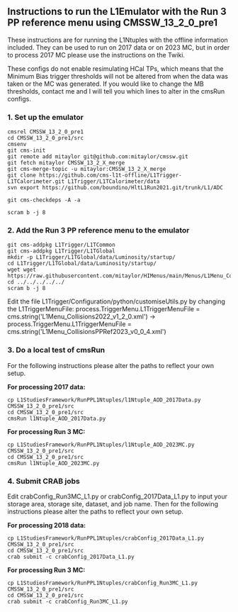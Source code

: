 ## Instructions to run the L1Emulator with the Run 3 PP reference menu using CMSSW_13_2_0_pre1

These instructions are for running the L1Ntuples with the offline information included. They can be used to run on 2017 data or on 2023 MC, but in order to process 2017 MC please use the instructions on the Twiki.

These configs do not enable resimulating HCal TPs, which means that the Minimum Bias trigger thresholds will not be altered from when the data was taken or the MC was generated. If you would like to change the MB thresholds, contact me and I will tell you which lines to alter in the cmsRun configs.

### 1. Set up the emulator

```
cmsrel CMSSW_13_2_0_pre1
cd CMSSW_13_2_0_pre1/src
cmsenv
git cms-init
git remote add mitaylor git@github.com:mitaylor/cmssw.git
git fetch mitaylor CMSSW_13_2_X_merge
git cms-merge-topic -u mitaylor:CMSSW_13_2_X_merge
git clone https://github.com/cms-l1t-offline/L1Trigger-L1TCalorimeter.git L1Trigger/L1TCalorimeter/data
svn export https://github.com/boundino/HltL1Run2021.git/trunk/L1/ADC

git cms-checkdeps -A -a

scram b -j 8
```

### 2. Add the Run 3 PP reference menu to the emulator

```
git cms-addpkg L1Trigger/L1TCommon
git cms-addpkg L1Trigger/L1TGlobal
mkdir -p L1Trigger/L1TGlobal/data/Luminosity/startup/
cd L1Trigger/L1TGlobal/data/Luminosity/startup/
wget wget https://raw.githubusercontent.com/mitaylor/HIMenus/main/Menus/L1Menu_CollisionsPPRef2023_v0_0_4.xml
cd ../../../../../
scram b -j 8
```

Edit the file L1Trigger/Configuration/python/customiseUtils.py by changing the L1TriggerMenuFile: process.TriggerMenu.L1TriggerMenuFile = cms.string('L1Menu_Collisions2022_v1_2_0.xml') → process.TriggerMenu.L1TriggerMenuFile = cms.string('L1Menu_CollisionsPPRef2023_v0_0_4.xml')

### 3. Do a local test of cmsRun

For the following instructions please alter the paths to reflect your own setup.

**For processing 2017 data:**

```
cp L1StudiesFramework/RunPPL1Ntuples/l1Ntuple_AOD_2017Data.py CMSSW_13_2_0_pre1/src
cd CMSSW_13_2_0_pre1/src
cmsRun l1Ntuple_AOD_2017Data.py
```

**For processing Run 3 MC:**

```
cp L1StudiesFramework/RunPPL1Ntuples/l1Ntuple_AOD_2023MC.py CMSSW_13_2_0_pre1/src
cd CMSSW_13_2_0_pre1/src
cmsRun l1Ntuple_AOD_2023MC.py
```

### 4. Submit CRAB jobs

Edit crabConfig_Run3MC_L1.py or crabConfig_2017Data_L1.py to input your storage area, storage site, dataset, and job name. Then for the following instructions please alter the paths to reflect your own setup.

**For processing 2018 data:**

```
cp L1StudiesFramework/RunPPL1Ntuples/crabConfig_2017Data_L1.py CMSSW_13_2_0_pre1/src
cd CMSSW_13_2_0_pre1/src
crab submit -c crabConfig_2017Data_L1.py
```

**For processing Run 3 MC:**

```
cp L1StudiesFramework/RunPPL1Ntuples/crabConfig_Run3MC_L1.py CMSSW_13_2_0_pre1/src
cd CMSSW_13_2_0_pre1/src
crab submit -c crabConfig_Run3MC_L1.py
```
